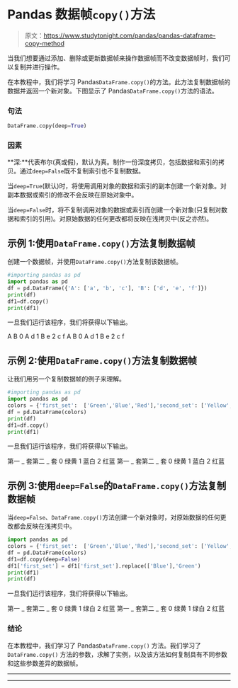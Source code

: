 # Pandas 数据帧`copy()`方法

> 原文：<https://www.studytonight.com/pandas/pandas-dataframe-copy-method>

当我们想要通过添加、删除或更新数据帧来操作数据帧而不改变数据帧时，我们可以复制并进行操作。

在本教程中，我们将学习 Pandas`DataFrame.copy()`的方法。此方法复制数据帧的数据并返回一个新对象。下图显示了 Pandas`DataFrame.copy()`方法的语法。

### 句法

```py
DataFrame.copy(deep=True)
```

### 因素

**深:**代表布尔(真或假)，默认为真。制作一份深度拷贝，包括数据和索引的拷贝。通过`deep=False`既不复制索引也不复制数据。

当`deep=True`(默认)时，将使用调用对象的数据和索引的副本创建一个新对象。对副本数据或索引的修改不会反映在原始对象中。

当`deep=False`时，将不复制调用对象的数据或索引而创建一个新对象(只复制对数据和索引的引用)。对原始数据的任何更改都将反映在浅拷贝中(反之亦然)。

## 示例 1:使用`DataFrame.copy()`方法复制数据帧

创建一个数据帧，并使用`DataFrame.copy()`方法复制该数据帧。

```py
#importing pandas as pd
import pandas as pd
df = pd.DataFrame({'A': ['a', 'b', 'c'], 'B': ['d', 'e', 'f']})
print(df)
df1=df.copy()
print(df1)
```

一旦我们运行该程序，我们将获得以下输出。

A B
0 A d
1 B e
2 c f
A B
0 A d
1 B e
2 c f

## 示例 2:使用`DataFrame.copy()`方法复制数据帧

让我们用另一个复制数据帧的例子来理解。

```py
#importing pandas as pd
import pandas as pd
colors = {'first_set':  ['Green','Blue','Red'],'second_set': ['Yellow','White','Blue']}
df = pd.DataFrame(colors)
print(df)
df1=df.copy()
print(df1)
```

一旦我们运行该程序，我们将获得以下输出。

第一 _ 套第二 _ 套
0 绿黄
1 蓝白
2 红蓝
第一 _ 套第二 _ 套
0 绿黄
1 蓝白
2 红蓝

## 示例 3:使用`deep=False`的`DataFrame.copy()`方法复制数据帧

当`deep=False`、`DataFrame.copy()`方法创建一个新对象时，对原始数据的任何更改都会反映在浅拷贝中。

```py
import pandas as pd
colors = {'first_set':  ['Green','Blue','Red'],'second_set': ['Yellow','White','Blue']}
df = pd.DataFrame(colors)
df1=df.copy(deep=False)
df1['first_set'] = df1['first_set'].replace(['Blue'],'Green')
print(df1)
print(df)
```

一旦我们运行该程序，我们将获得以下输出。

第一 _ 套第二 _ 套
0 绿黄
1 绿白
2 红蓝
第一 _ 套第二 _ 套
0 绿黄
1 绿白
2 红蓝

### 结论

在本教程中，我们学习了 Pandas`DataFrame.copy()` 方法。我们学习了`DataFrame.copy()` 方法的参数，求解了实例，以及该方法如何复制具有不同参数和这些参数差异的数据帧。

* * *

* * *